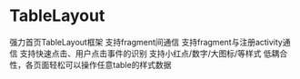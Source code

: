 # TableLayout
强力首页TableLayout框架
支持fragment间通信
支持fragment与注册activity通信
支持快速点击、用户点击事件的识别
支持小红点/数字/大图标/等样式
低耦合性，各页面轻松可以操作任意table的样式数据
